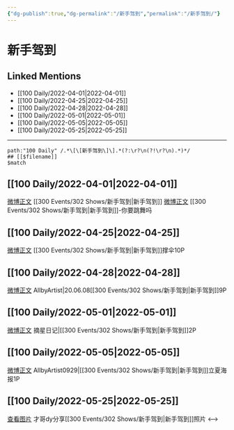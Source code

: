 ```yaml
---
{"dg-publish":true,"dg-permalink":"/新手驾到","permalink":"/新手驾到/"}
---
```


# 新手驾到

## Linked Mentions
- [[100 Daily/2022-04-01\|2022-04-01]]
- [[100 Daily/2022-04-25\|2022-04-25]]
- [[100 Daily/2022-04-28\|2022-04-28]]
- [[100 Daily/2022-05-01\|2022-05-01]]
- [[100 Daily/2022-05-05\|2022-05-05]]
- [[100 Daily/2022-05-25\|2022-05-25]]


---

```expander
path:"100 Daily" /.*\[\[新手驾到\]\].*(?:\r?\n(?!\r?\n).*)*/
## [[$filename]]
$match
```
## [[100 Daily/2022-04-01\|2022-04-01]]
[微博正文](https://m.weibo.cn/6873250805/4753407065724366) [[300 Events/302 Shows/新手驾到\|新手驾到]]
[微博正文](https://m.weibo.cn/1852614765/4753240573085963) [[300 Events/302 Shows/新手驾到\|新手驾到]]-你要跳舞吗
## [[100 Daily/2022-04-25\|2022-04-25]]
[微博正文](https://m.weibo.cn/6873250805/4762199865691841) [[300 Events/302 Shows/新手驾到\|新手驾到]]撑伞10P

## [[100 Daily/2022-04-28\|2022-04-28]]
[微博正文](https://m.weibo.cn/6873250805/4763350074661046) AllbyArtist|20.06.08[[300 Events/302 Shows/新手驾到\|新手驾到]]9P

## [[100 Daily/2022-05-01\|2022-05-01]]
[微博正文](https://m.weibo.cn/6859101100/4764443642434230) 摘星日记|[[300 Events/302 Shows/新手驾到\|新手驾到]]2P

## [[100 Daily/2022-05-05\|2022-05-05]]
[微博正文](https://m.weibo.cn/6873250805/4765735954418023) AllbyArtist0929|[[300 Events/302 Shows/新手驾到\|新手驾到]]立夏海报1P
## [[100 Daily/2022-05-25\|2022-05-25]]
[查看图片](https://wx1.sinaimg.cn/large/0088n2Pggy1h2l1t9qsscj30u01hdjum.jpg) 才哥dy分享[[300 Events/302 Shows/新手驾到\|新手驾到]]照片
<-->